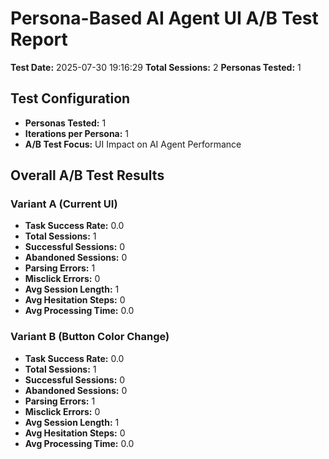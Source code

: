 # Persona-Based AI Agent UI A/B Test Report
**Test Date:** 2025-07-30 19:16:29
**Total Sessions:** 2
**Personas Tested:** 1

## Test Configuration
- **Personas Tested:** 1
- **Iterations per Persona:** 1
- **A/B Test Focus:** UI Impact on AI Agent Performance

## Overall A/B Test Results
### Variant A (Current UI)
- **Task Success Rate:** 0.0
- **Total Sessions:** 1
- **Successful Sessions:** 0
- **Abandoned Sessions:** 0
- **Parsing Errors:** 1
- **Misclick Errors:** 0
- **Avg Session Length:** 1
- **Avg Hesitation Steps:** 0
- **Avg Processing Time:** 0.0

### Variant B (Button Color Change)
- **Task Success Rate:** 0.0
- **Total Sessions:** 1
- **Successful Sessions:** 0
- **Abandoned Sessions:** 0
- **Parsing Errors:** 1
- **Misclick Errors:** 0
- **Avg Session Length:** 1
- **Avg Hesitation Steps:** 0
- **Avg Processing Time:** 0.0
